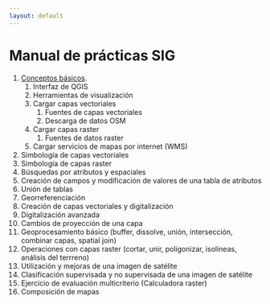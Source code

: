 ```yaml
---
layout: default
---
```


# Manual de prácticas SIG

1. [Conceptos básicos](./sig_practica1.md).
    1. Interfaz de QGIS
    2. Herramientas de visualización
    3. Cargar capas vectoriales
        1. Fuentes de capas vectoriales
        2. Descarga de datos OSM
    4. Cargar capas raster
        1. Fuentes de datos raster
    5. Cargar servicios de mapas por internet (WMS)
2. Simbología de capas vectoriales
3. Simbología de capas raster
4. Búsquedas por atributos y espaciales
5. Creación de campos y modificación de valores de una tabla de atributos
6. Unión de tablas
7. Georreferenciación
8. Creación de capas vectoriales y digitalización
9. Digitalización avanzada
10. Cambios de proyección de una capa
11. Geoprocesamiento básico (buffer, dissolve, unión, intersección, combinar capas, spatial join)
12. Operaciones con capas raster (cortar, unir, poligonizar, isolineas, análisis del terrreno)
13. Utilización y mejoras de una imagen de satélite
14. Clasificación supervisada y no supervisada de una imagen de satélite
15. Ejercicio de evaluación multicriterio (Calculadora raster)
16. Composición de mapas